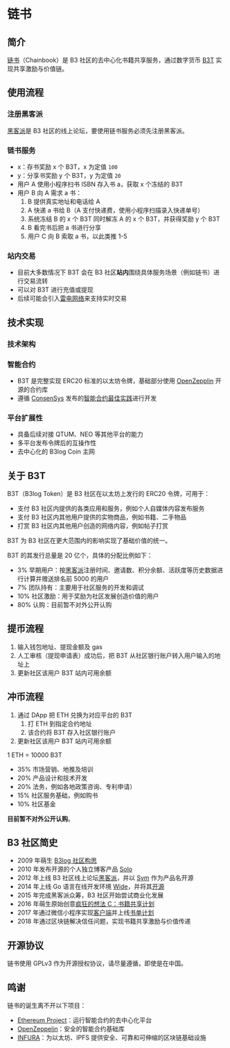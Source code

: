 # 链书

## 简介

[链书](https://github.com/b3log/chainbook)（Chainbook）是 B3 社区的去中心化书籍共享服务，通过数字货币 [B3T](TBD) 实现共享激励与价值链。

## 使用流程

### 注册黑客派

[黑客派](https://hacpai.com)是 B3 社区的线上论坛，要使用链书服务必须先注册黑客派。

### 链书服务

* x：存书奖励 x 个 B3T，x 为定值 `100`
* y：分享书奖励 y 个 B3T，y 为定值 `20`
* 用户 A 使用小程序扫书 ISBN 存入书 a，获取 x 个冻结的 B3T
* 用户 B 向 A 需求 a 书：
  1. B 提供真实地址和电话给 A
  2. A 快递 a 书给 B（A 支付快递费，使用小程序扫描录入快递单号）
  3. 系统冻结 B 的 x 个 B3T 同时解冻 A 的 x 个 B3T，并获得奖励 y 个 B3T
  4. B 看完书后把 a 书进行分享
  5. 用户 C 向 B 索取 a 书，以此类推 1-5

### 站内交易

* 目前大多数情况下 B3T 会在 B3 社区**站内**围绕具体服务场景（例如链书）进行交易流转
* 可以对 B3T 进行充值或提现
* 后续可能会引入[雷电网络](https://raiden.network)来支持实时交易

## 技术实现

### 技术架构



### 智能合约

* B3T 是完整实现 ERC20 标准的以太坊令牌，基础部分使用 [OpenZepplin](https://openzeppelin.org) 开源的合约库
* 遵循 [ConsenSys](https://consensys.net) 发布的[智能合约最佳实践](https://github.com/ConsenSys/smart-contract-best-practices)进行开发

### 平台扩展性

* 具备后续对接 QTUM、NEO 等其他平台的能力
* 多平台发布令牌后的互操作性
* 去中心化的 B3log Coin 主网  

## 关于 B3T

B3T（B3log Token）是 B3 社区在以太坊上发行的 ERC20 令牌，可用于：

* 支付 B3 社区内提供的各类应用和服务，例如个人自媒体内容发布服务
* 支付 B3 社区内其他用户提供的实物商品，例如书籍、二手物品
* 打赏 B3 社区内其他用户创造的网络内容，例如帖子打赏

B3T 为 B3 社区在更大范围内的影响实现了基础价值的统一。

B3T 的其发行总量是 20 亿个，具体的分配比例如下：

* 3% 早期用户：按[黑客派](https://hacpai.com)注册时间、邀请数、积分余额、活跃度等历史数据进行计算并赠送排名前 5000 的用户
* 7% 团队持有：主要用于社区服务的开发和调试
* 10% 社区激励：用于奖励为社区发展创造价值的用户
* 80% 认购：目前暂不对外公开认购

## 提币流程

1. 输入钱包地址、提现金额及 gas
2. 人工审核（提现申请表）成功后，把 B3T 从社区银行账户转入用户输入的地址上
3. 更新社区该用户 B3T 站内可用余额

## 冲币流程

1. 通过 DApp 把 ETH 兑换为对应平台的 B3T
   1. 打 ETH 到指定合约地址
   2. 该合约将 B3T 存入社区银行账户
2. 更新社区该用户 B3T 站内可用余额

1 ETH = 10000 B3T

* 35% 市场营销、地推及培训 
* 20% 产品设计和技术开发
* 20% 法务，例如各地政策咨询、专利申请） 
* 15% 社区服务基础，例如购书
* 10% 社区基金 

**目前暂不对外公开认购**。

## B3 社区简史

* 2009 年萌生 [B3log 社区构思](http://88250.b3log.org/articles/2009/12/09/1260370800000.html) 
* 2010 年发布开源的个人独立博客产品 [Solo](https://github.com/b3log/solo)
* 2012 年上线 B3 社区线上论坛[黑客派](https://hacpai.com)，并以 [Sym](https://github.com/b3log/symphony) 作为产品名开源
* 2014 年上线 Go 语言在线开发环境 [Wide](https://wide.b3log.org)，并将其[开源](https://github.com/b3log/wide)
* 2015 年完成黑客派众筹，B3 社区开始尝试商业化发展
* 2016 年萌生原始创意[疯狂的想法 C：书籍共享计划](https://hacpai.com/article/1483240295087)
* 2017 年通过微信小程序实现[客户端](https://github.com/b3log/symphony-weapp)并上线[书单计划](https://hacpai.com/tag/book_share)
* 2018 年通过区块链解决信任问题，实现书籍共享激励与价值传递

## 开源协议

链书使用 GPLv3 作为开源授权协议，请尽量遵循，即使是在中国。

## 鸣谢

链书的诞生离不开以下项目：

* [Ethereum Project](https://www.ethereum.org)：运行智能合约的去中心化平台
* [OpenZeppelin](https://github.com/OpenZeppelin/zeppelin-solidity)：安全的智能合约基础库
* [INFURA](https://infura.io)：为以太坊、IPFS 提供安全、可靠和可伸缩的区块链基础设施